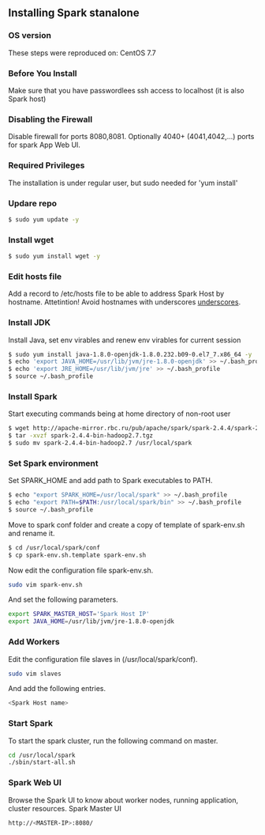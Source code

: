 ## Installing Spark stanalone
### OS version
These steps were reproduced on: CentOS 7.7
### Before You Install
Make sure that you have passwordlees ssh access to localhost (it is also Spark host)
### Disabling the Firewall
Disable firewall for ports 8080,8081. 
Optionally 4040+ (4041,4042,...) ports for spark App Web UI.
### Required Privileges
The installation is under regular user, but sudo needed for 'yum install'
### Updare repo
```sh
$ sudo yum update -y
```
### Install wget
```sh
$ sudo yum install wget -y
```
### Edit hosts file 
Add a record to /etc/hosts file to be able to address Spark Host by hostname.
Attetintion! Avoid hostnames with underscores [underscores](https://stackoverflow.com/questions/2180465/can-domain-name-subdomains-have-an-underscore-in-it).
### Install JDK
Install Java, set env virables and renew env virables for current session
```sh
$ sudo yum install java-1.8.0-openjdk-1.8.0.232.b09-0.el7_7.x86_64 -y
$ echo 'export JAVA_HOME=/usr/lib/jvm/jre-1.8.0-openjdk' >> ~/.bash_profile
$ echo 'export JRE_HOME=/usr/lib/jvm/jre' >> ~/.bash_profile
$ source ~/.bash_profile
```
### Install Spark
Start executing commands being at home directory of non-root user
```sh
$ wget http://apache-mirror.rbc.ru/pub/apache/spark/spark-2.4.4/spark-2.4.4-bin-hadoop2.7.tgz
$ tar -xvzf spark-2.4.4-bin-hadoop2.7.tgz 
$ sudo mv spark-2.4.4-bin-hadoop2.7 /usr/local/spark
```
### Set Spark environment
Set SPARK_HOME and add path to Spark executables to PATH.
```sh
$ echo "export SPARK_HOME=/usr/local/spark" >> ~/.bash_profile
$ echo "export PATH=$PATH:/usr/local/spark/bin" >> ~/.bash_profile
$ source ~/.bash_profile
```
Move to spark conf folder and create a copy of template of spark-env.sh and rename it.
```sh
$ cd /usr/local/spark/conf
$ cp spark-env.sh.template spark-env.sh
```
Now edit the configuration file spark-env.sh.
```sh
sudo vim spark-env.sh
```
And set the following parameters.
```sh
export SPARK_MASTER_HOST='Spark Host IP'
export JAVA_HOME=/usr/lib/jvm/jre-1.8.0-openjdk
```
### Add Workers
Edit the configuration file slaves in (/usr/local/spark/conf).
```sh
sudo vim slaves
```
And add the following entries.
```sh
<Spark Host name>
```
### Start Spark
To start the spark cluster, run the following command on master.
```sh
cd /usr/local/spark
./sbin/start-all.sh
```
### Spark Web UI
Browse the Spark UI to know about worker nodes, running application, cluster resources.
Spark Master UI
```sh
http://<MASTER-IP>:8080/
```
